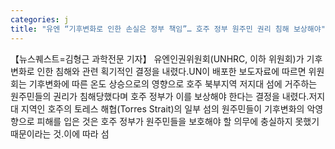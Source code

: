 ```yaml
---
categories: j
title: "유엔 “기후변화로 인한 손실은 정부 책임”… 호주 정부 원주민 권리 침해 보상해야"
---
```

【뉴스퀘스트=김형근 과학전문 기자】 유엔인권위원회(UNHRC, 이하 위원회)가 기후변화로 인한 침해와 관련 획기적인 결정을 내렸다.UN이 배포한 보도자료에 따르면 위원회는 기후변화에 따른 온도 상승으로의 영향으로 호주 북부지역 저지대 섬에 거주하는 원주민들의 권리가 침해당했다며 호주 정부가 이를 보상해야 한다는 결정을 내렸다.저지대 지역인 호주의 토레스 해협(Torres Strait)의 일부 섬의 원주민들이 기후변화의 악영향으로 피해를 입은 것은 호주 정부가 원주민들을 보호해야 할 의무에 충실하지 못했기 때문이라는 것.이에 따라 섬